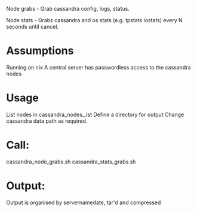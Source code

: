 Node grabs - Grab cassandra config, logs, status.

Node stats - Grabs cassandra and os stats (e.g. tpstats iostats) every N seconds until cancel.

# Assumptions
Running on nix
A central server has passwordless access to the cassandra nodes

# Usage
List nodes in cassandra_nodes_<env>.lst
Define a directory for output
Change cassandra data path as required.

# Call:
cassandra_node_grabs.sh <env>
cassandra_stats_grabs.sh <env> <secs>

# Output:
Output is organised by servernamedate, tar'd and compressed

